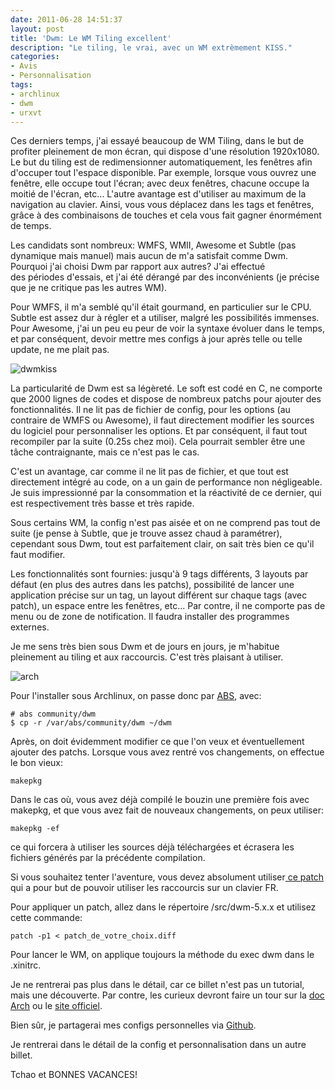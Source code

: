 ```yaml
---
date: 2011-06-28 14:51:37
layout: post
title: 'Dwm: Le WM Tiling excellent'
description: "Le tiling, le vrai, avec un WM extrèmement KISS."
categories:
- Avis
- Personnalisation
tags:
- archlinux
- dwm
- urxvt
---
```


Ces derniers temps, j'ai essayé beaucoup de WM Tiling, dans le but de profiter pleinement de mon écran, qui dispose d'une résolution 1920x1080. Le but du tiling est de redimensionner automatiquement, les fenêtres afin d'occuper tout l'espace disponible. Par exemple, lorsque vous ouvrez une fenêtre, elle occupe tout l'écran; avec deux fenêtres, chacune occupe la moitié de l'écran, etc... L'autre avantage est d'utiliser au maximum de la navigation au clavier. Ainsi, vous vous déplacez dans les tags et fenêtres, grâce à des combinaisons de touches et cela vous fait gagner énormément de temps.

<!-- more -->

Les candidats sont nombreux: WMFS, WMII, Awesome et Subtle (pas dynamique mais manuel) mais aucun de m'a satisfait comme Dwm. Pourquoi j'ai choisi Dwm par rapport aux autres? J'ai effectué des périodes d'essais, et j'ai été dérangé par des inconvénients (je précise que je ne critique pas les autres WM).

Pour WMFS, il m'a semblé qu'il était gourmand, en particulier sur le CPU. Subtle est assez dur à régler et a utiliser, malgré les possibilités immenses. Pour Awesome, j'ai un peu eu peur de voir la syntaxe évoluer dans le temps, et par conséquent, devoir mettre mes configs à jour après telle ou telle update, ne me plait pas.

<img class="imgcenter" alt="dwmkiss" src="http://linuxien.legtux.org/uploads/images/2011/06/dwm-logo.png">

La particularité de Dwm est sa légèreté. Le soft est codé en C, ne comporte que 2000 lignes de codes et dispose de nombreux patchs pour ajouter des fonctionnalités. Il ne lit pas de fichier de config, pour les options (au contraire de WMFS ou Awesome), il faut directement modifier les sources du logiciel pour personnaliser les options. Et par conséquent, il faut tout recompiler par la suite (0.25s chez moi). Cela pourrait sembler être une tâche contraignante, mais ce n'est pas le cas.

C'est un avantage, car comme il ne lit pas de fichier, et que tout est directement intégré au code, on a un gain de performance non négligeable. Je suis impressionné par la consommation et la réactivité de ce dernier, qui est respectivement très basse et très rapide.

Sous certains WM, la config n'est pas aisée et on ne comprend pas tout de suite (je pense à Subtle, que je trouve assez chaud à paramétrer), cependant sous Dwm, tout est parfaitement clair, on sait très bien ce qu'il faut modifier.

Les fonctionnalités sont fournies: jusqu'à 9 tags différents, 3 layouts par défaut (en plus des autres dans les patchs), possibilité de lancer une application précise sur un tag, un layout différent sur chaque tags (avec patch), un espace entre les fenêtres, etc... Par contre, il ne comporte pas de menu ou de zone de notification. Il faudra installer des programmes externes.

Je me sens très bien sous Dwm et de jours en jours, je m'habitue pleinement au tiling et aux raccourcis. C'est très plaisant à utiliser.

<img class="imgcenter" alt="arch" src="http://linuxien.legtux.org/uploads/images/2011/06/arch-linux.png">

Pour l'installer sous Archlinux, on passe donc par [ABS](https://wiki.archlinux.org/index.php/ABS), avec:

	# abs community/dwm
	$ cp -r /var/abs/community/dwm ~/dwm

Après, on doit évidemment modifier ce que l'on veux et éventuellement ajouter des patchs. Lorsque vous avez rentré vos changements, on effectue le bon vieux:

	makepkg

Dans le cas où, vous avez déjà compilé le bouzin une première fois avec makepkg, et que vous avez fait de nouveaux changements, on peux utiliser:

	makepkg -ef

ce qui forcera à utiliser les sources déjà téléchargées et écrasera les fichiers générés par la précédente compilation.

Si vous souhaitez tenter l'aventure, vous devez absolument utiliser[ ce patch](http://dwm.suckless.org/patches/frenchkey) qui a pour but de pouvoir utiliser les raccourcis sur un clavier FR.

Pour appliquer un patch, allez dans le répertoire /src/dwm-5.x.x et utilisez cette commande:

	patch -p1 < patch_de_votre_choix.diff

Pour lancer le WM, on applique toujours la méthode du exec dwm dans le .xinitrc.

Je ne rentrerai pas plus dans le détail, car ce billet n'est pas un tutorial, mais une découverte. Par contre, les curieux devront faire un tour sur la [doc Arch](https://wiki.archlinux.org/index.php/Dwm) ou le [site officiel](http://dwm.suckless.org/).

Bien sûr, je partagerai mes configs personnelles via [Github](https://github.com/Ypnose/Madfiles/tree/master/Dwm).

Je rentrerai dans le détail de la config et personnalisation dans un autre billet.

Tchao et BONNES VACANCES!

